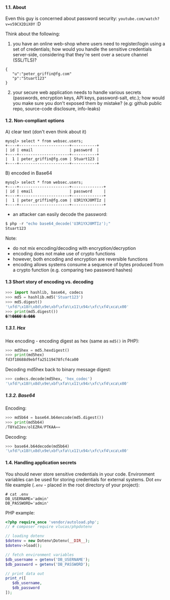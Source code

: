 #### 1.1. About

Even this guy is concerned about password security: `youtube.com/watch?v=v59CX2DiX0Y` :D

Think about the following:

1. you have an online web-shop where users need to register/login using a set of credentials; how would you handle the sensitive credentials server-side, considering that they're sent over a secure channel (SSL/TLS)?
```
{
   "u":"peter_griffin@fg.com"
   "p":"Stuart123"
}
```

2. your secure web application needs to handle various secrets (passwords, encryption keys, API keys, password-salt, etc.); how would you make sure you don't exposed them by mistake? (e.g: github public repo, source-code disclosure, info-leaks)


#### 1.2. Non-compliant options

A) clear text (don't even think about it)
```mysql
mysql> select * from websec.users;
+----+----------------------+-----------+
| id | email                | password  |
+----+----------------------+-----------+
|  1 | peter_griffin@fg.com | Stuart123 |
+----+----------------------+-----------+
```

B) encoded in Base64
```mysql
mysql> select * from websec.users;
+----+----------------------+--------------+
| id | email                | password     |
+----+----------------------+--------------+
|  1 | peter_griffin@fg.com | U3R1YXJ0MTIz |
+----+----------------------+--------------+
```
- an attacker can easily decode the password:
```php
$ php -r "echo base64_decode('U3R1YXJ0MTIz');"
Stuart123
```

Note:
- do not mix encoding/decoding with encryption/decryption
- encoding does not make use of crypto functions
- however, both encoding and encryption are reversible functions
- encoding allows systems consume a sequence of bytes produced from a crypto function (e.g. comparing two password hashes)


#### 1.3 Short story of encoding vs. decoding

```python
>>> import hashlib, base64, codecs
>>> md5 = hashlib.md5('Stuart123')
>>> md5.digest()
'\xfd?\x18h\x8d\x9e\xbf\xfa%\x11\x94x\xfc\xf4\xca\x00'
>>> print(md5.digest())
�?h����%�x���
```

##### 1.3.1. Hex

Hex encoding - encoding digest as hex (same as `md5()` in PHP):
```python
>>> md5hex = md5.hexdigest()
>>> print(md5hex)
fd3f18688d9ebffa25119478fcf4ca00
```

Decoding md5hex back to binary message digest:
```python
>>> codecs.decode(md5hex, 'hex_codec')
'\xfd?\x18h\x8d\x9e\xbf\xfa%\x11\x94x\xfc\xf4\xca\x00'
```

##### 1.3.2. Base64 

Encoding:
```python
>>> md5b64 = base64.b64encode(md5.digest())
>>> print(md5b64)
/T8YaI2ev/olEZR4/PTKAA==
```

Decoding:
```python
>>> base64.b64decode(md5b64)
'\xfd?\x18h\x8d\x9e\xbf\xfa%\x11\x94x\xfc\xf4\xca\x00'
```


#### 1.4. Handling application secrets

You should never store sensitive credentials in your code. Environment variables can be used for storing credentials for external systems. Dot `env` file example (`.env` - placed in the root directory of your project):

``` 
# cat .env
DB_USERNAME='admin'
DB_PASSWORD='admin'
``` 

PHP example:
```php
<?php require_once 'vendor/autoload.php';
// # composer require vlucas/phpdotenv

// loading dotenv
$dotenv = new Dotenv\Dotenv(__DIR__);
$dotenv->load();

// fetch environment variables
$db_username = getenv('DB_USERNAME');
$db_password = getenv('DB_PASSWORD');

// print data out
print_r([
   $db_username,
   $db_password
]);
```
